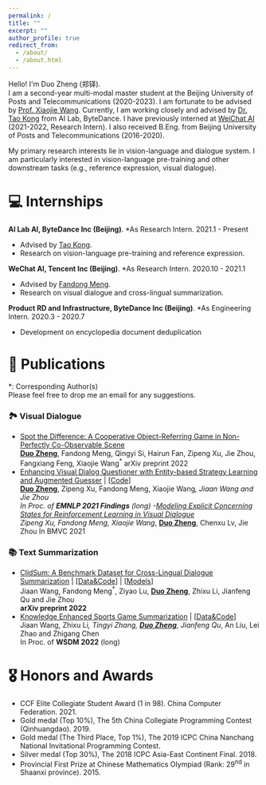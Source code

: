 ```yaml
---
permalink: /
title: ""
excerpt: ""
author_profile: true
redirect_from: 
  - /about/
  - /about.html
---
```


<span class='anchor' id='about-me'></span>

Hello! I'm Duo Zheng (郑铎).      
I am a second-year multi-modal master student at the Beijing University of Posts and Telecommunications (2020-2023). I am fortunate to be advised by [Prof. Xiaojie Wang](https://www.researchgate.net/profile/Xiaojie-Wang-19). Currently, I am working closely and advised by [Dr. Tao Kong](https://www.taokong.org/) from AI Lab, ByteDance. I have previously interned at [WeiChat AI](https://ai.weixin.qq.com/) (2021-2022, Research Intern). I also received B.Eng. from Beijing University of Posts and Telecommunications (2016-2020).

My primary research interests lie in vision-language and dialogue system. I am particularly interested in vision-language pre-training and other downstream tasks (e.g., reference expression, visual dialogue).


# 💻 Internships
**AI Lab AI, ByteDance Inc (Beijing)**. *As Research Intern. 2021.1 - Present
- Advised by [Tao Kong](https://www.taokong.org/).
- Research on vision-language pre-training and reference expression.

**WeChat AI, Tencent Inc (Beijing)**. *As Research Intern. 2020.10 - 2021.1
- Advised by [Fandong Meng](http://fandongmeng.github.io/).
- Research on visual dialogue and cross-lingual summarization.

**Product RD and Infrastructure, ByteDance Inc (Beijing)**. *As Engineering Intern. 2020.3 - 2020.7
- Development on encyclopedia document deduplication

# 📝 Publications 
*: Corresponding Author(s)   
Please feel free to drop me an email for any suggestions.

### 🏞️ Visual Dialogue
- [Spot the Difference: A Cooperative Object-Referring Game in Non-Perfectly Co-Observable Scene](https://arxiv.org/abs/2203.08362)    
**<u>Duo Zheng</u>**, Fandong Meng, Qingyi Si, Hairun Fan, Zipeng Xu, Jie Zhou, Fangxiang Feng, Xiaojie Wang<sup>*</sup>
arXiv preprint 2022
- [Enhancing Visual Dialog Questioner with Entity-based Strategy Learning and Augmented Guesser](https://arxiv.org/abs/2109.02297) \| [[Code](https://github.com/zd11024/Entity_Questioner)]    
**<u>Duo Zheng</u>**, Zipeng Xu, Fandong Meng, Xiaojie Wang<sup>*</sup>, Jiaan Wang and Jie Zhou    
In Proc. of **EMNLP 2021 Findings** (long)
-[Modeling Explicit Concerning States for Reinforcement Learning in Visual Dialogue](https://arxiv.org/abs/2107.05250)    
Zipeng Xu, Fandong Meng, Xiaojie Wang<sup>*</sup>, **<u>Duo Zheng</u>**, Chenxu Lv, Jie Zhou
In BMVC 2021


### 📚 Text Summarization
- [ClidSum: A Benchmark Dataset for Cross-Lingual Dialogue Summarization](https://arxiv.org/abs/2202.05599) \| [[Data&Code](https://github.com/krystalan/ClidSum)] \| [[Models](https://huggingface.co/Krystalan)]  
Jiaan Wang, Fandong Meng<sup>*</sup>, Ziyao Lu, **<u>Duo Zheng</u>**, Zhixu Li, Jianfeng Qu and Jie Zhou   
**arXiv preprint 2022** 
- [Knowledge Enhanced Sports Game Summarization](https://arxiv.org/abs/2111.12535) \| [[Data&Code](https://github.com/krystalan/K-SportsSum)]   
Jiaan Wang, Zhixu Li<sup>*</sup>, Tingyi Zhang, **<u>Duo Zheng</u>**, Jianfeng Qu<sup>*</sup>, An Liu, Lei Zhao and Zhigang Chen  
In Proc. of **WSDM 2022** (long)


# 🎖 Honors and Awards
- CCF Elite Collegiate Student Award (1 in 98). China Computer Federation. 2021.
- Gold medal (Top 10%), The 5th China Collegiate Programming Contest (Qinhuangdao). 2019.
- Gold medal (The Third Place, Top 1%), The 2019 ICPC China Nanchang National Invitational Programming Contest.
- Silver medal (Top 30%), The 2018 ICPC Asia-East Continent Final. 2018.
- Provincial First Prize at Chinese Mathematics Olympiad (Rank: 29<sup>nd</sup> in Shaanxi province). 2015.



